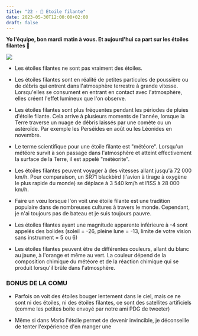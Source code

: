 ```yaml
---
title: "22 - 🌠 Etoile filante"
date: 2023-05-30T12:00:00+02:00
draft: false
---
```


**Yo l'équipe, bon mardi matin à vous. Et aujourd'hui ca part sur les étoiles filantes 🌠**

![](/img/22.jpg)

- Les étoiles filantes ne sont pas vraiment des étoiles.

- Les étoiles filantes sont en réalité de petites particules de poussière ou de débris qui entrent dans l'atmosphère terrestre à grande vitesse. Lorsqu'elles se consument en entrant en contact avec l'atmosphère, elles créent l'effet lumineux que l'on observe.

- Les étoiles filantes sont plus fréquentes pendant les périodes de pluies d'étoile filante. Cela arrive à plusieurs moments de l'année, lorsque la Terre traverse un nuage de débris laissés par une comète ou un astéroïde. Par exemple les Perséides en août ou les Léonides en novembre.

- Le terme scientifique pour une étoile filante est "météore". Lorsqu'un météore survit à son passage dans l'atmosphère et atteint effectivement la surface de la Terre, il est appelé "météorite".

- Les étoiles filantes peuvent voyager à des vitesses allant jusqu'à 72 000 km/h. Pour comparaison, un SR71 blackbird (l'avion à tirage à oxygène le plus rapide du monde) se déplace à 3 540 km/h et l'ISS à 28 000 km/h.

- Faire un vœu lorsque l'on voit une étoile filante est une tradition populaire dans de nombreuses cultures à travers le monde. Cependant, je n'ai toujours pas de bateau et je suis toujours pauvre.

- Les étoiles filantes ayant une magnitude apparente inférieure à -4 sont appelés des bolides (soleil = -26, pleine lune = -13, limite de votre vision sans instrument = 5 ou 6)

- Les étoiles filantes peuvent être de différentes couleurs, allant du blanc au jaune, à l'orange et même au vert. La couleur dépend de la composition chimique du météore et de la réaction chimique qui se produit lorsqu'il brûle dans l'atmosphère.

### BONUS DE LA COMU

- Parfois on voit des étoiles bouger lentement dans le ciel, mais ce ne sont ni des étoiles, ni des étoiles filantes, ce sont des satellites artificiels (comme les petites boite envoyé par notre ami PDG de tweeter)

- Même si dans Mario l'étoile permet de devenir invincible, je déconseille de tenter l'expérience d'en manger une